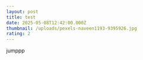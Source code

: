 ```yaml
---
layout: post
title: test
date: 2025-05-08T12:42:00.000Z
thumbnail: /uploads/pexels-naveen1193-9395926.jpg
rating: 2
---
```

jumppp

